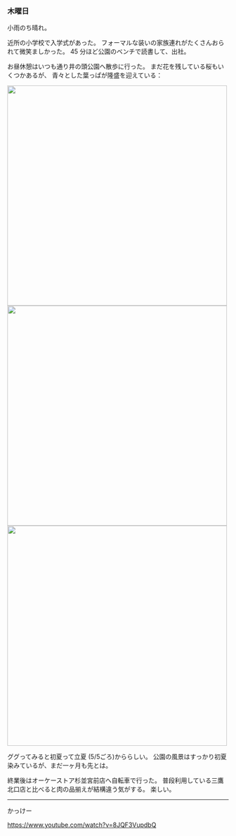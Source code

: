 ### 木曜日

小雨のち晴れ。

近所の小学校で入学式があった。
フォーマルな装いの家族連れがたくさんおられて微笑ましかった。
45 分ほど公園のベンチで読書して、出社。

お昼休憩はいつも通り井の頭公園へ散歩に行った。
まだ花を残している桜もいくつかあるが、
青々とした葉っぱが隆盛を迎えている：

<img src="https://i.imgur.com/ebKJX79.jpg" width="500">

<img src="https://i.imgur.com/sssqqKw.jpg" width="500">

<img src="https://i.imgur.com/Yii6W2M.jpg" width="500">

ググってみると初夏って立夏 (5/5ごろ)かららしい。
公園の風景はすっかり初夏染みているが、まだ一ヶ月も先とは。

終業後はオーケーストア杉並宮前店へ自転車で行った。
普段利用している三鷹北口店と比べると肉の品揃えが結構違う気がする。
楽しい。

---

かっけー

https://www.youtube.com/watch?v=8JQF3VupdbQ